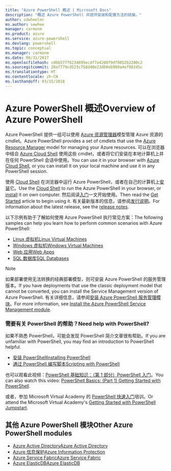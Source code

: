 ```yaml
---
title: "Azure PowerShell 概述 | Microsoft Docs"
description: "概述 Azure PowerShell 并提供安装和配置方法的链接。"
author: sdwheeler
ms.author: sewhee
manager: carmonm
ms.product: azure
ms.service: azure-powershell
ms.devlang: powershell
ms.topic: conceptual
ms.manager: carmonm
ms.date: 08/31/2017
ms.openlocfilehash: cd6b57ff6234895ec4f7a4200f9df0852b2280c2
ms.sourcegitcommit: 20af779cd523c758d40e23d60eb989a4ef982d5c
ms.translationtype: HT
ms.contentlocale: zh-CN
ms.lasthandoff: 03/15/2018
---
```

# <a name="overview-of-azure-powershell"></a><span data-ttu-id="01e21-103">Azure PowerShell 概述</span><span class="sxs-lookup"><span data-stu-id="01e21-103">Overview of Azure PowerShell</span></span>

<span data-ttu-id="01e21-104">Azure PowerShell 提供一组可以使用 [Azure 资源管理器](/azure/azure-resource-manager/resource-group-overview)模型管理 Azure 资源的 cmdlet。</span><span class="sxs-lookup"><span data-stu-id="01e21-104">Azure PowerShell provides a set of cmdlets that use the [Azure Resource Manager](/azure/azure-resource-manager/resource-group-overview) model for managing your Azure resources.</span></span> <span data-ttu-id="01e21-105">可以在浏览器中结合 [Azure Cloud Shell](/azure/cloud-shell/overview) 使用这些 cmdlet，或者将它们安装在本地计算机上并在任何 PowerShell 会话中使用。</span><span class="sxs-lookup"><span data-stu-id="01e21-105">You can use it in your browser with [Azure Cloud Shell](/azure/cloud-shell/overview), or you can install it on your local machine and use it in any PowerShell session.</span></span>

<span data-ttu-id="01e21-106">使用 [Cloud Shell](/azure/cloud-shell/overview) 在浏览器中运行 Azure PowerShell，或者在自己的计算机上[安装](install-azurerm-ps.md)它。</span><span class="sxs-lookup"><span data-stu-id="01e21-106">Use the [Cloud Shell](/azure/cloud-shell/overview) to run the Azure PowerShell in your browser, or [install](install-azurerm-ps.md) it on own computer.</span></span> <span data-ttu-id="01e21-107">然后阅读[入门](get-started-azureps.md)一文开始使用。</span><span class="sxs-lookup"><span data-stu-id="01e21-107">Then read the [Get Started](get-started-azureps.md) article to begin using it.</span></span> <span data-ttu-id="01e21-108">有关最新版本的信息，请参阅[发行说明](release-notes-azureps.md)。</span><span class="sxs-lookup"><span data-stu-id="01e21-108">For information about the latest release, see the [release notes](release-notes-azureps.md).</span></span>

<span data-ttu-id="01e21-109">以下示例有助于了解如何使用 Azure PowerShell 执行常见方案：</span><span class="sxs-lookup"><span data-stu-id="01e21-109">The following samples can help you learn how to perform common scenarios with Azure PowerShell:</span></span>

* [<span data-ttu-id="01e21-110">Linux 虚拟机</span><span class="sxs-lookup"><span data-stu-id="01e21-110">Linux Virtual Machines</span></span>](/azure/virtual-machines/virtual-machines-linux-powershell-samples?toc=/powershell/azure/toc.json)
* [<span data-ttu-id="01e21-111">Windows 虚拟机</span><span class="sxs-lookup"><span data-stu-id="01e21-111">Windows Virtual Machines</span></span>](/azure/virtual-machines/virtual-machines-windows-powershell-samples?toc=/powershell/azure/toc.json)
* [<span data-ttu-id="01e21-112">Web 应用</span><span class="sxs-lookup"><span data-stu-id="01e21-112">Web Apps</span></span>](/azure/app-service-web/app-service-powershell-samples?toc=/powershell/azure/toc.json)
* [<span data-ttu-id="01e21-113">SQL 数据库</span><span class="sxs-lookup"><span data-stu-id="01e21-113">SQL Databases</span></span>](/azure/sql-database/sql-database-powershell-samples?toc=/powershell/azure/toc.json)

> [!NOTE]
> <span data-ttu-id="01e21-114">如果部署使用无法转换的经典部署模型，则可安装 Azure PowerShell 的服务管理版本。</span><span class="sxs-lookup"><span data-stu-id="01e21-114">If you have deployments that use the classic deployment model that cannot be converted, you can install the Service Management version of Azure PowerShell.</span></span> <span data-ttu-id="01e21-115">有关详细信息，请参阅[安装 Azure PowerShell 服务管理模块](/powershell/azure/servicemanagement/install-azure-ps)。</span><span class="sxs-lookup"><span data-stu-id="01e21-115">For more information, see [Install the Azure PowerShell Service Management module](/powershell/azure/servicemanagement/install-azure-ps).</span></span>


### <a name="need-help-with-powershell"></a><span data-ttu-id="01e21-116">需要有关 PowerShell 的帮助？</span><span class="sxs-lookup"><span data-stu-id="01e21-116">Need help with PowerShell?</span></span>

<span data-ttu-id="01e21-117">如果不熟悉 PowerShell，可能会发现 PowerShell 简介文章很有帮助。</span><span class="sxs-lookup"><span data-stu-id="01e21-117">If you are unfamiliar with PowerShell, you may find an introduction to PowerShell helpful.</span></span>

* [<span data-ttu-id="01e21-118">安装 PowerShell</span><span class="sxs-lookup"><span data-stu-id="01e21-118">Installing PowerShell</span></span>](/powershell/scripting/installing-windows-powershell)
* [<span data-ttu-id="01e21-119">通过 PowerShell 编写脚本</span><span class="sxs-lookup"><span data-stu-id="01e21-119">Scripting with PowerShell</span></span>](/powershell/scripting/scripting-with-windows-powershell)

<span data-ttu-id="01e21-120">也可以观看此视频：[PowerShell 基础知识：（第 1 部分）PowerShell 入门](https://channel9.msdn.com/Blogs/Taste-of-Premier/PowerShellBasicsPart1)。</span><span class="sxs-lookup"><span data-stu-id="01e21-120">You can also watch this video: [PowerShell Basics: (Part 1) Getting Started with PowerShell](https://channel9.msdn.com/Blogs/Taste-of-Premier/PowerShellBasicsPart1).</span></span>

<span data-ttu-id="01e21-121">或者，参加 Microsoft Virtual Academy 的 [PowerShell 快速入门](https://mva.microsoft.com/liveevents/powershell-jumpstart)培训。</span><span class="sxs-lookup"><span data-stu-id="01e21-121">Or attend the Microsoft Virtual Academy's [Getting Started with PowerShell Jumpstart](https://mva.microsoft.com/liveevents/powershell-jumpstart).</span></span>

## <a name="other-azure-powershell-modules"></a><span data-ttu-id="01e21-122">其他 Azure PowerShell 模块</span><span class="sxs-lookup"><span data-stu-id="01e21-122">Other Azure PowerShell modules</span></span>

* [<span data-ttu-id="01e21-123">Azure Active Directory</span><span class="sxs-lookup"><span data-stu-id="01e21-123">Azure Active Directory</span></span>](/powershell/azure/active-directory/)
* [<span data-ttu-id="01e21-124">Azure 信息保护</span><span class="sxs-lookup"><span data-stu-id="01e21-124">Azure Information Protection</span></span>](/powershell/azure/aip/)
* [<span data-ttu-id="01e21-125">Azure Service Fabric</span><span class="sxs-lookup"><span data-stu-id="01e21-125">Azure Service Fabric</span></span>](/powershell/azure/service-fabric/)
* [<span data-ttu-id="01e21-126">Azure ElasticDB</span><span class="sxs-lookup"><span data-stu-id="01e21-126">Azure ElasticDB</span></span>](/powershell/azure/elasticdbjobs/)

